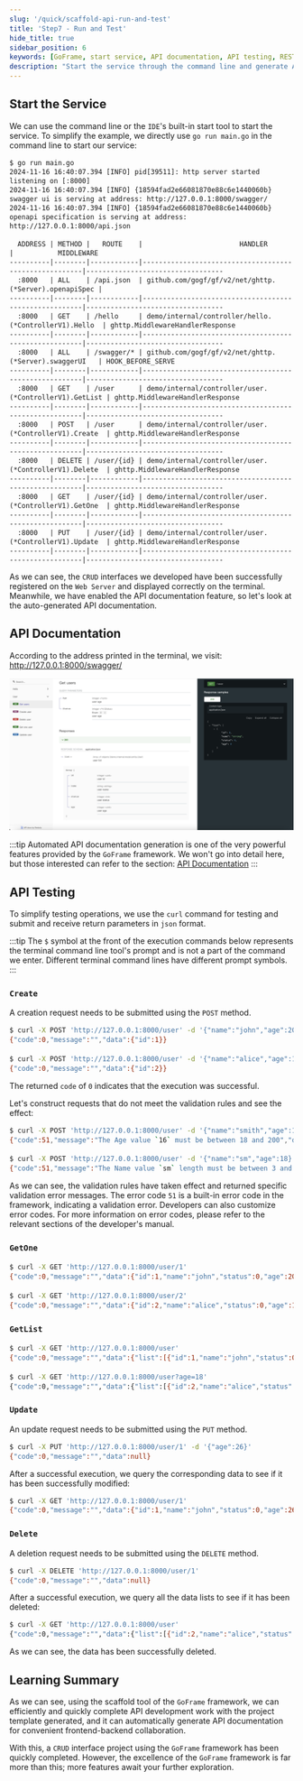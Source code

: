 ```yaml
---
slug: '/quick/scaffold-api-run-and-test'
title: 'Step7 - Run and Test'
hide_title: true
sidebar_position: 6
keywords: [GoFrame, start service, API documentation, API testing, RESTful API, CRUD, API validation, data query, data modification, data deletion]
description: "Start the service through the command line and generate API documentation using Swagger. Supports RESTful API interfaces for creating users, querying user information, modifying user data, and deleting users. Also supports API testing using the curl command, providing detailed validation rules and error codes to ensure data accuracy and reliability."
---
```


## Start the Service

We can use the command line or the `IDE`'s built-in start tool to start the service. To simplify the example, we directly use `go run main.go` in the command line to start our service:

```text
$ go run main.go
2024-11-16 16:40:07.394 [INFO] pid[39511]: http server started listening on [:8000]
2024-11-16 16:40:07.394 [INFO] {18594fad2e66081870e88c6e1440060b} swagger ui is serving at address: http://127.0.0.1:8000/swagger/
2024-11-16 16:40:07.394 [INFO] {18594fad2e66081870e88c6e1440060b} openapi specification is serving at address: http://127.0.0.1:8000/api.json

  ADDRESS | METHOD |   ROUTE    |                        HANDLER                        |           MIDDLEWARE             
----------|--------|------------|-------------------------------------------------------|----------------------------------
  :8000   | ALL    | /api.json  | github.com/gogf/gf/v2/net/ghttp.(*Server).openapiSpec |                                  
----------|--------|------------|-------------------------------------------------------|----------------------------------
  :8000   | GET    | /hello     | demo/internal/controller/hello.(*ControllerV1).Hello  | ghttp.MiddlewareHandlerResponse  
----------|--------|------------|-------------------------------------------------------|----------------------------------
  :8000   | ALL    | /swagger/* | github.com/gogf/gf/v2/net/ghttp.(*Server).swaggerUI   | HOOK_BEFORE_SERVE                
----------|--------|------------|-------------------------------------------------------|----------------------------------
  :8000   | GET    | /user      | demo/internal/controller/user.(*ControllerV1).GetList | ghttp.MiddlewareHandlerResponse  
----------|--------|------------|-------------------------------------------------------|----------------------------------
  :8000   | POST   | /user      | demo/internal/controller/user.(*ControllerV1).Create  | ghttp.MiddlewareHandlerResponse  
----------|--------|------------|-------------------------------------------------------|----------------------------------
  :8000   | DELETE | /user/{id} | demo/internal/controller/user.(*ControllerV1).Delete  | ghttp.MiddlewareHandlerResponse  
----------|--------|------------|-------------------------------------------------------|----------------------------------
  :8000   | GET    | /user/{id} | demo/internal/controller/user.(*ControllerV1).GetOne  | ghttp.MiddlewareHandlerResponse  
----------|--------|------------|-------------------------------------------------------|----------------------------------
  :8000   | PUT    | /user/{id} | demo/internal/controller/user.(*ControllerV1).Update  | ghttp.MiddlewareHandlerResponse  
----------|--------|------------|-------------------------------------------------------|----------------------------------
```

As we can see, the `CRUD` interfaces we developed have been successfully registered on the `Web Server` and displayed correctly on the terminal. Meanwhile, we have enabled the API documentation feature, so let's look at the auto-generated API documentation.

## API Documentation

According to the address printed in the terminal, we visit: http://127.0.0.1:8000/swagger/

![goframe api swagger](QQ_1731747246720.png)

:::tip
Automated API documentation generation is one of the very powerful features provided by the `GoFrame` framework. We won't go into detail here, but those interested can refer to the section: [API Documentation](../../../docs/WEB服务开发/接口文档/接口文档.md)
:::

## API Testing

To simplify testing operations, we use the `curl` command for testing and submit and receive return parameters in `json` format.

:::tip
The `$` symbol at the front of the execution commands below represents the terminal command line tool's prompt and is not a part of the command we enter. Different terminal command lines have different prompt symbols.
:::

### `Create`

A creation request needs to be submitted using the `POST` method.

```bash
$ curl -X POST 'http://127.0.0.1:8000/user' -d '{"name":"john","age":20}'
{"code":0,"message":"","data":{"id":1}}

$ curl -X POST 'http://127.0.0.1:8000/user' -d '{"name":"alice","age":18}'
{"code":0,"message":"","data":{"id":2}}
```
The returned `code` of `0` indicates that the execution was successful.

Let's construct requests that do not meet the validation rules and see the effect:

```bash
$ curl -X POST 'http://127.0.0.1:8000/user' -d '{"name":"smith","age":16}'
{"code":51,"message":"The Age value `16` must be between 18 and 200","data":null}

$ curl -X POST 'http://127.0.0.1:8000/user' -d '{"name":"sm","age":18}'
{"code":51,"message":"The Name value `sm` length must be between 3 and 10","data":null}
```

As we can see, the validation rules have taken effect and returned specific validation error messages. The error code `51` is a built-in error code in the framework, indicating a validation error. Developers can also customize error codes. For more information on error codes, please refer to the relevant sections of the developer's manual.


### `GetOne`
```bash
$ curl -X GET 'http://127.0.0.1:8000/user/1'
{"code":0,"message":"","data":{"id":1,"name":"john","status":0,"age":20}}

$ curl -X GET 'http://127.0.0.1:8000/user/2'
{"code":0,"message":"","data":{"id":2,"name":"alice","status":0,"age":18}}
```

### `GetList`

```bash
$ curl -X GET 'http://127.0.0.1:8000/user'
{"code":0,"message":"","data":{"list":[{"id":1,"name":"john","status":0,"age":20},{"id":2,"name":"alice","status":0,"age":18}]}}

$ curl -X GET 'http://127.0.0.1:8000/user?age=18'
{"code":0,"message":"","data":{"list":[{"id":2,"name":"alice","status":0,"age":18}]}}
```

### `Update`

An update request needs to be submitted using the `PUT` method.

```bash
$ curl -X PUT 'http://127.0.0.1:8000/user/1' -d '{"age":26}'
{"code":0,"message":"","data":null}
```

After a successful execution, we query the corresponding data to see if it has been successfully modified:

```bash
$ curl -X GET 'http://127.0.0.1:8000/user/1'
{"code":0,"message":"","data":{"id":1,"name":"john","status":0,"age":26}}
```

### `Delete`

A deletion request needs to be submitted using the `DELETE` method.

```bash
$ curl -X DELETE 'http://127.0.0.1:8000/user/1'
{"code":0,"message":"","data":null}
```

After a successful execution, we query all the data lists to see if it has been deleted:

```bash
$ curl -X GET 'http://127.0.0.1:8000/user'
{"code":0,"message":"","data":{"list":[{"id":2,"name":"alice","status":0,"age":18}]}}
```

As we can see, the data has been successfully deleted.

## Learning Summary

As we can see, using the scaffold tool of the `GoFrame` framework, we can efficiently and quickly complete API development work with the project template generated, and it can automatically generate API documentation for convenient frontend-backend collaboration.

With this, a `CRUD` interface project using the `GoFrame` framework has been quickly completed. However, the excellence of the `GoFrame` framework is far more than this; more features await your further exploration.